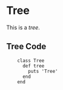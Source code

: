 # Tree

This is a *tree*.

## Tree Code


        class Tree
          def tree
            puts 'Tree'
          end
        end
